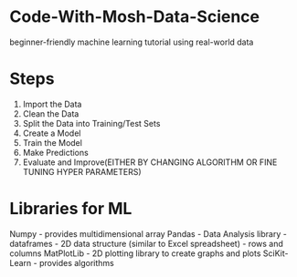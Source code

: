 # Code-With-Mosh-Data-Science
beginner-friendly machine learning tutorial using real-world data


# Steps
1. Import the Data
2. Clean the Data
3. Split the Data into Training/Test Sets
4. Create a Model
5. Train the Model
6. Make Predictions
7. Evaluate and Improve(EITHER BY CHANGING ALGORITHM OR FINE TUNING HYPER PARAMETERS)

# Libraries for ML
Numpy - provides multidimensional array
Pandas - Data Analysis library - dataframes - 2D data structure (similar to Excel spreadsheet) - rows and columns
MatPlotLib - 2D plotting library to create graphs and plots
SciKit-Learn - provides algorithms

